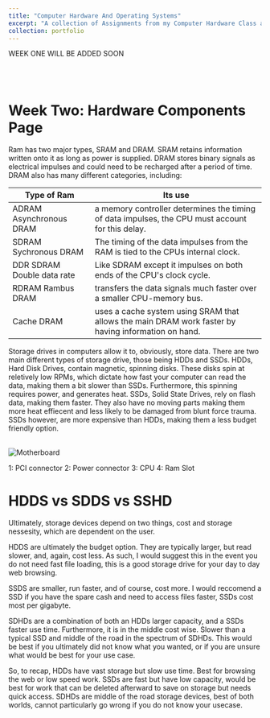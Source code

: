 ```yaml
---
title: "Computer Hardware And Operating Systems"
excerpt: "A collection of Assignments from my Computer Hardware Class at Hocking College"
collection: portfolio
---
```



WEEK ONE WILL BE ADDED SOON

<a id="week_02"></a><br><br>
# Week Two: Hardware Components Page

Ram has two major types, SRAM and DRAM. SRAM retains information written onto it as long as power is supplied. DRAM stores binary signals as electrical impulses and could need to be recharged after a period of time.
DRAM also has many different categories, including:

|Type of Ram| Its use|
|----|-----|
|ADRAM Asynchronous DRAM| a memory controller determines the timing of data impulses, the CPU must account for this delay.|
|SDRAM Sychronous DRAM| The timing of the data impulses from the RAM is tied to the CPUs internal clock.|
|DDR SDRAM Double data rate| Like SDRAM except it impulses on both ends of the CPU's clock cycle.|
|RDRAM Rambus DRAM| transfers the data signals much faster over a smaller CPU-memory bus.|
|Cache DRAM| uses a cache system using SRAM that allows the main DRAM work faster by having information on hand.|

Storage drives in computers allow it to, obviously, store data. There are two main different types of storage drive, those being HDDs and SSDs. HDDs, Hard Disk Drives, contain magnetic, spinning disks. These disks spin at reletively low RPMs, which dictate how fast your computer can read the data, making them a bit slower than SSDs. Furthermore, this spinning requires power, and generates heat. SSDs, Solid State Drives, rely on flash data, making them faster. They also have no moving parts making them more heat effiecent and less likely to be damaged from blunt force trauma. SSDs however, are more expensive than HDDs, making them a less budget friendly option.
<Br><Br>

![Motherboard](https://github.com/user-attachments/assets/1149cb1f-5de1-4cae-9295-bb344f19e765)

1: PCI connector
2: Power connector
3: CPU
4: Ram Slot

# HDDS vs SDDS vs SSHD

Ultimately, storage devices depend on two things, cost and storage nessesity, which are dependent on the user. 

HDDS are ultimately the budget option. They are typically larger, but read slower, and, again, cost less. As such, I would suggest this in the event you do not need fast file loading, this is a good storage drive for your day to day web browsing.

SSDS are smaller, run faster, and of course, cost more. I would reccomend a SSD if you have the spare cash and need to access files faster, SSDs cost most per gigabyte.

SDHDs are a combination of both an HDDs larger capacity, and a SSDs faster use time. Furthermore, it is in the middle cost wise. Slower than a typical SSD and middle of the road in the spectrum of SDHDs. This would be best if you ultimately did not know what you wanted, or if you are unsure what would be best for your use case. 

So, to recap, HDDs have vast storage but slow use time. Best for browsing the web or low speed work. SSDs are fast but have low capacity, would be best for work that can be deleted afterward to save on storage but needs quick access. SDHDs are middle of the road storage devices, best of both worlds, cannot particularly go wrong if you do not know your usecase. 


